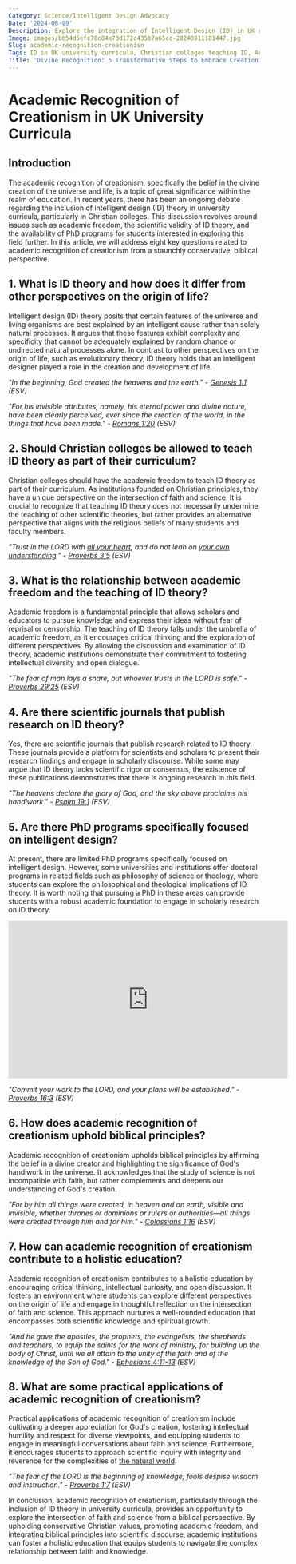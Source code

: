 ```yaml
---
Category: Science/Intelligent Design Advocacy
Date: '2024-08-09'
Description: Explore the integration of Intelligent Design (ID) in UK university curricula, Christian colleges teaching ID, academic freedom surrounding ID, ID theory in scientific journals, and Intelligent Design PhD programs in this insightful article.
Image: images/bb54d5efc78c84e73d172c435b7a65cc-20240911181447.jpg
Slug: academic-recognition-creationisn
Tags: ID in UK university curricula, Christian colleges teaching ID, Academic freedom intelligent design, ID theory scientific journals, Intelligent design PhD programs
Title: 'Divine Recognition: 5 Transformative Steps to Embrace Creationism'
---
```


# Academic Recognition of Creationism in UK University Curricula

## Introduction

The academic recognition of creationism, specifically the belief in the divine creation of the universe and life, is a topic of great significance within the realm of education. In recent years, there has been an ongoing debate regarding the inclusion of intelligent design (ID) theory in university curricula, particularly in Christian colleges. This discussion revolves around issues such as academic freedom, the scientific validity of ID theory, and the availability of PhD programs for students interested in exploring this field further. In this article, we will address eight key questions related to academic recognition of creationism from a staunchly conservative, biblical perspective.

## 1. What is ID theory and how does it differ from other perspectives on the origin of life?

Intelligent design (ID) theory posits that certain features of the universe and living organisms are best explained by an intelligent cause rather than solely natural processes. It argues that these features exhibit complexity and specificity that cannot be adequately explained by random chance or undirected natural processes alone. In contrast to other perspectives on the origin of life, such as evolutionary theory, ID theory holds that an intelligent designer played a role in the creation and development of life.

*"In the beginning, God created the heavens and the earth." - [Genesis 1:1](https://www.bibleref.com/Genesis/1/Genesis-1-1.html) (ESV)*

*"For his invisible attributes, namely, his eternal power and divine nature, have been clearly perceived, ever since the creation of the world, in the things that have been made." - [Romans 1:20](https://www.bibleref.com/Romans/1/Romans-1-20.html) (ESV)*

## 2. Should Christian colleges be allowed to teach ID theory as part of their curriculum?

Christian colleges should have the academic freedom to teach ID theory as part of their curriculum. As institutions founded on Christian principles, they have a unique perspective on the intersection of faith and science. It is crucial to recognize that teaching ID theory does not necessarily undermine the teaching of other scientific theories, but rather provides an alternative perspective that aligns with the religious beliefs of many students and faculty members.

*"Trust in the LORD with [all your heart](/types-of-prayers), and do not lean on [your own understanding](/powerful-prayer-for-christian-new-beginnings-find-hope-and-renewal)." - [Proverbs 3:5](https://www.bibleref.com/Proverbs/3/Proverbs-3-5.html) (ESV)*

## 3. What is the relationship between academic freedom and the teaching of ID theory?

Academic freedom is a fundamental principle that allows scholars and educators to pursue knowledge and express their ideas without fear of reprisal or censorship. The teaching of ID theory falls under the umbrella of academic freedom, as it encourages critical thinking and the exploration of different perspectives. By allowing the discussion and examination of ID theory, academic institutions demonstrate their commitment to fostering intellectual diversity and open dialogue.

*"The fear of man lays a snare, but whoever trusts in the LORD is safe." - [Proverbs 29:25](https://www.bibleref.com/Proverbs/29/Proverbs-29-25.html) (ESV)*

## 4. Are there scientific journals that publish research on ID theory?

Yes, there are scientific journals that publish research related to ID theory. These journals provide a platform for scientists and scholars to present their research findings and engage in scholarly discourse. While some may argue that ID theory lacks scientific rigor or consensus, the existence of these publications demonstrates that there is ongoing research in this field.

*"The heavens declare the glory of God, and the sky above proclaims his handiwork." - [Psalm 19:1](https://www.bibleref.com/Psalm/19/Psalm-19-1.html) (ESV)*

## 5. Are there PhD programs specifically focused on intelligent design?

At present, there are limited PhD programs specifically focused on intelligent design. However, some universities and institutions offer doctoral programs in related fields such as philosophy of science or theology, where students can explore the philosophical and theological implications of ID theory. It is worth noting that pursuing a PhD in these areas can provide students with a robust academic foundation to engage in scholarly research on ID theory.


<iframe width="560" height="315" src="https://www.youtube.com/embed/7PTcdRp0WrI" frameborder="0" allow="autoplay; encrypted-media" allowfullscreen></iframe>


*"Commit your work to the LORD, and your plans will be established." - [Proverbs 16:3](https://www.bibleref.com/Proverbs/16/Proverbs-16-3.html) (ESV)*

## 6. How does academic recognition of creationism uphold biblical principles?

Academic recognition of creationism upholds biblical principles by affirming the belief in a divine creator and highlighting the significance of God's handiwork in the universe. It acknowledges that the study of science is not incompatible with faith, but rather complements and deepens our understanding of God's creation.

*"For by him all things were created, in heaven and on earth, visible and invisible, whether thrones or dominions or rulers or authorities—all things were created through him and for him." - [Colossians 1:16](https://www.bibleref.com/Colossians/1/Colossians-1-16.html) (ESV)*

## 7. How can academic recognition of creationism contribute to a holistic education?

Academic recognition of creationism contributes to a holistic education by encouraging critical thinking, intellectual curiosity, and open discussion. It fosters an environment where students can explore different perspectives on the origin of life and engage in thoughtful reflection on the intersection of faith and science. This approach nurtures a well-rounded education that encompasses both scientific knowledge and spiritual growth.

*"And he gave the apostles, the prophets, the evangelists, the shepherds and teachers, to equip the saints for the work of ministry, for building up the body of Christ, until we all attain to the unity of the faith and of the knowledge of the Son of God." - [Ephesians 4:11-13](https://www.bibleref.com/Ephesians/4/Ephesians-4-11.html) (ESV)*

## 8. What are some practical applications of academic recognition of creationism?

Practical applications of academic recognition of creationism include cultivating a deeper appreciation for God's creation, fostering intellectual humility and respect for diverse viewpoints, and equipping students to engage in meaningful conversations about faith and science. Furthermore, it encourages students to approach scientific inquiry with integrity and reverence for the complexities of [the natural world](/scientific-research-creationism).

*"The fear of the LORD is the beginning of knowledge; fools despise wisdom and instruction." - [Proverbs 1:7](https://www.bibleref.com/Proverbs/1/Proverbs-1-7.html) (ESV)*

In conclusion, academic recognition of creationism, particularly through the inclusion of ID theory in university curricula, provides an opportunity to explore the intersection of faith and science from a biblical perspective. By upholding conservative Christian values, promoting academic freedom, and integrating biblical principles into scientific discourse, academic institutions can foster a holistic education that equips students to navigate the complex relationship between faith and knowledge.